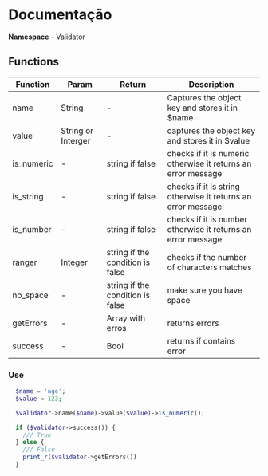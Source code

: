 # Documentação 

**Namespace** - Validator

## Functions

| Function | Param | Return | Description |
| --- | --- | --- | --- |
| name | String | - | Captures the object key and stores it in $name |
| value | String or Interger | - | captures the object key and stores it in $value |
| is_numeric | - | string if false | checks if it is numeric otherwise it returns an error message |
| is_string | - | string if false | checks if it is string otherwise it returns an error message |
| is_number | - | string if false | checks if it is number otherwise it returns an error message |
| ranger | Integer | string if the condition is false | checks if the number of characters matches |
| no_space | - | string if the condition is false | make sure you have space |
| getErrors | - | Array with erros | returns errors |
| success | - | Bool | returns if contains error |

### Use

  ```php
    $name = 'age';
    $value = 123;

    $validator->name($name)->value($value)->is_numeric();

    if ($validator->success()) {
      /// True
    } else {
      /// False
      print_r($validator->getErrors())
    }
  ```